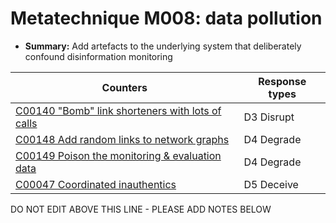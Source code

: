 # Metatechnique M008: data pollution

* **Summary:** Add artefacts to the underlying system that deliberately confound disinformation monitoring


| Counters | Response types |
| -------- | -------------- |
| [C00140 "Bomb" link shorteners with lots of calls](../counters/C00140.md) | D3 Disrupt |
| [C00148 Add random links to network graphs](../counters/C00148.md) | D4 Degrade |
| [C00149 Poison the monitoring & evaluation data](../counters/C00149.md) | D4 Degrade |
| [C00047 Coordinated inauthentics](../counters/C00047.md) | D5 Deceive |



DO NOT EDIT ABOVE THIS LINE - PLEASE ADD NOTES BELOW
